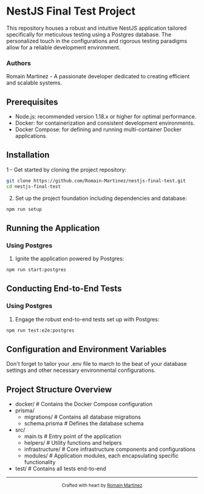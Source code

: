 # NestJS Final Test Project

This repository houses a robust and intuitive NestJS application tailored specifically for meticulous testing using a Postgres database. The personalized touch in the configurations and rigorous testing paradigms allow for a reliable development environment.

### Authors
Romain Martinez - A passionate developer dedicated to creating efficient and scalable systems.

## Prerequisites

- Node.js: recommended version 1.18.x or higher for optimal performance.
- Docker: for containerization and consistent development environments.
- Docker Compose: for defining and running multi-container Docker applications.

## Installation

1 - Get started by cloning the project repository:

```bash
git clone https://github.com/Romain-Martinez/nestjs-final-test.git
cd nestjs-final-test
```

2. Set up the project foundation including dependencies and database:

```bash
npm run setup
```

## Running the Application

### Using Postgres


1. Ignite the application powered by Postgres:

```bash
npm run start:postgres
```

## Conducting End-to-End Tests

### Using Postgres

1. Engage the robust end-to-end tests set up with Postgres:

```bash
npm run test:e2e:postgres
```

## Configuration and Environment Variables

Don't forget to tailor your .env file to march to the beat of your database settings and other necessary environmental configurations.

## Project Structure Overview

- docker/         # Contains the Docker Compose configuration
- prisma/
    - migrations/         # Contains all database migrations
    - schema.prisma       # Defines the database schema
- src/
    - main.ts             # Entry point of the application
    - helpers/            # Utility functions and helpers
    - infrastructure/     # Core infrastructure components and configurations
    - modules/            # Application modules, each encapsulating specific functionality
- test/             # Contains all tests end-to-end 

---

<div align="center"> <sub>Crafted with heart by <a href="https://github.com/Romain-Martinez">Romain Martinez</a></sub> </div>
